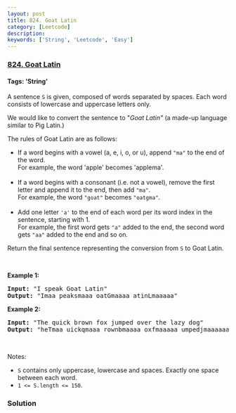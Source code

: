 ```yaml
---
layout: post
title: 824. Goat Latin
category: [Leetcode]
description: 
keywords: ['String', 'Leetcode', 'Easy']
---
```

### [824. Goat Latin](https://leetcode.com/problems/goat-latin)

#### Tags: 'String'

<div class="content__u3I1 question-content__JfgR"><div><p>A sentence <code>S</code> is given, composed of words separated by spaces. Each word consists of lowercase and uppercase letters only.</p>
<p>We would like to convert the sentence to "<em>Goat Latin"</em> (a made-up language similar to Pig Latin.)</p>
<p>The rules of Goat Latin are as follows:</p>
<ul>
<li>If a word begins with a vowel (a, e, i, o, or u), append <code>"ma"</code> to the end of the word.<br/>
	For example, the word 'apple' becomes 'applema'.<br/>
	 </li>
<li>If a word begins with a consonant (i.e. not a vowel), remove the first letter and append it to the end, then add <code>"ma"</code>.<br/>
	For example, the word <code>"goat"</code> becomes <code>"oatgma"</code>.<br/>
	 </li>
<li>Add one letter <code>'a'</code> to the end of each word per its word index in the sentence, starting with 1.<br/>
	For example, the first word gets <code>"a"</code> added to the end, the second word gets <code>"aa"</code> added to the end and so on.</li>
</ul>
<p>Return the final sentence representing the conversion from <code>S</code> to Goat Latin. </p>
<p> </p>
<p><strong>Example 1:</strong></p>
<pre><strong>Input: </strong>"I speak Goat Latin"
<strong>Output: </strong>"Imaa peaksmaaa oatGmaaaa atinLmaaaaa"
</pre>
<p><strong>Example 2:</strong></p>
<pre><strong>Input: </strong>"The quick brown fox jumped over the lazy dog"
<strong>Output: </strong>"heTmaa uickqmaaa rownbmaaaa oxfmaaaaa umpedjmaaaaaa overmaaaaaaa hetmaaaaaaaa azylmaaaaaaaaa ogdmaaaaaaaaaa"
</pre>
<p> </p>
<p>Notes:</p>
<ul>
<li><code>S</code> contains only uppercase, lowercase and spaces. Exactly one space between each word.</li>
<li><code>1 &lt;= S.length &lt;= 150</code>.</li>
</ul>
</div></div>

### Solution
